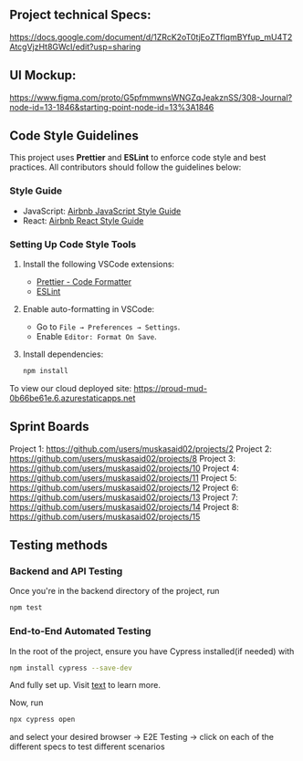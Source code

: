 ## Project technical Specs:

https://docs.google.com/document/d/1ZRcK2oT0tjEoZTflqmBYfup_mU4T2AtcgVjzHt8GWcI/edit?usp=sharing

## UI Mockup:

https://www.figma.com/proto/G5pfmmwnsWNGZqJeakznSS/308-Journal?node-id=13-1846&starting-point-node-id=13%3A1846

## Code Style Guidelines

This project uses **Prettier** and **ESLint** to enforce code style and best practices. All contributors should follow the guidelines below:

### Style Guide

- JavaScript: [Airbnb JavaScript Style Guide](https://airbnb.io/javascript/)
- React: [Airbnb React Style Guide](https://airbnb.io/javascript/react/)

### Setting Up Code Style Tools

1. Install the following VSCode extensions:
   - [Prettier - Code Formatter](https://marketplace.visualstudio.com/items?itemName=esbenp.prettier-vscode)
   - [ESLint](https://marketplace.visualstudio.com/items?itemName=dbaeumer.vscode-eslint)
2. Enable auto-formatting in VSCode:
   - Go to `File → Preferences → Settings`.
   - Enable `Editor: Format On Save`.
3. Install dependencies:

   ```bash
   npm install

   ```

To view our cloud deployed site: https://proud-mud-0b66be61e.6.azurestaticapps.net

## Sprint Boards

Project 1: https://github.com/users/muskasaid02/projects/2
Project 2: https://github.com/users/muskasaid02/projects/8
Project 3: https://github.com/users/muskasaid02/projects/10
Project 4: https://github.com/users/muskasaid02/projects/11
Project 5: https://github.com/users/muskasaid02/projects/12
Project 6: https://github.com/users/muskasaid02/projects/13
Project 7: https://github.com/users/muskasaid02/projects/14
Project 8: https://github.com/users/muskasaid02/projects/15

## Testing methods

### Backend and API Testing

Once you're in the backend directory of the project, run

```bash
npm test
```

### End-to-End Automated Testing

In the root of the project, ensure you have Cypress installed(if needed) with

```bash
npm install cypress --save-dev
```

And fully set up. Visit [text](https://docs.cypress.io/app/get-started/why-cypress) to learn more.

Now, run

```bash
npx cypress open
```

and select your desired browser -> E2E Testing -> click on each of the different specs to test different scenarios

